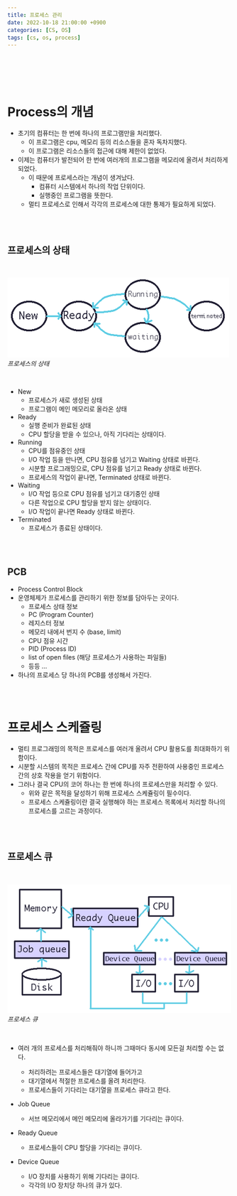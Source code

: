 ```yaml
---
title: 프로세스 관리
date: 2022-10-18 21:00:00 +0900
categories: [CS, OS]
tags: [cs, os, process]
---
```



<br/>
<br/>
<br/>
<br/>

# Process의 개념

- 초기의 컴퓨터는 한 번에 하나의 프로그램만을 처리했다.
  - 이 프로그램은 cpu, 메모리 등의 리소스들을 혼자 독차지했다.
  - 이 프로그램은 리소스들의 접근에 대해 제한이 없었다.
- 이제는 컴퓨터가 발전되어 한 번에 여러개의 프로그램을 메모리에 올려서 처리하게 되었다.
  - 이 때문에 프로세스라는 개념이 생겨났다.
    - 컴퓨터 시스템에서 하나의 작업 단위이다.
    - 실행중인 프로그램을 뜻한다.
  - 멀티 프로세스로 인해서 각각의 프로세스에 대한 통제가 필요하게 되었다.


<br/>
<br/>


## 프로세스의 상태

<br/>

![img-description](assets/img/posting/os/process_state.png)
_프로세스의 상태_

<br/>

- New
  - 프로세스가 새로 생성된 상태
  - 프로그램이 메인 메모리로 올라온 상태
- Ready
  - 실행 준비가 완료된 상태
  - CPU 할당을 받을 수 있으나, 아직 기다리는 상태이다.
- Running
  - CPU를 점유중인 상태
  - I/O 작업 등을 만나면, CPU 점유를 넘기고 Waiting 상태로 바뀐다.
  - 시분할 프로그래밍으로, CPU 점유를 넘기고 Ready 상태로 바뀐다.
  - 프로세스의 작업이 끝나면, Terminated 상태로 바뀐다.
- Waiting
  - I/O 작업 등으로 CPU 점유를 넘기고 대기중인 상태
  - 다른 작업으로 CPU 할당을 받지 않는 상태이다.
  - I/O 작업이 끝나면 Ready 상태로 바뀐다.
- Terminated
  - 프로세스가 종료된 상태이다.

<br/>
<br/>

## PCB

- Process Control Block
- 운영체제가 프로세스를 관리하기 위한 정보를 담아두는 곳이다.
  - 프로세스 상태 정보
  - PC (Program Counter)
  - 레지스터 정보
  - 메모리 내에서 번지 수 (base, limit)
  - CPU 점유 시간
  - PID (Process ID)
  - list of open files (해당 프로세스가 사용하는 파일들)
  - 등등 ...
- 하나의 프로세스 당 하나의 PCB를 생성해서 가진다.

<br/>
<br/>

# 프로세스 스케쥴링

- 멀티 프로그래밍의 목적은 프로세스를 여러개 올려서 CPU 활용도를 최대화하기 위함이다.
- 시분할 시스템의 목적은 프로세스 간에 CPU를 자주 전환하여 사용중인 프로세스 간의 상호 작용을 얻기 위함이다.
- 그러나 결국 CPU의 코어 하나는 한 번에 하나의 프로세스만을 처리할 수 있다.
  - 위와 같은 목적을 달성하기 위해 프로세스 스케쥴링이 필수이다.
  - 프로세스 스케쥴링이란 결국 실행해야 하는 프로세스 목록에서 처리할 하나의 프로세스를 고르는 과정이다.

<br/>
<br/>

## 프로세스 큐

<br/>

![img-description](assets/img/posting/os/process_queue.png)
_프로세스 큐_

<br/>

- 여러 개의 프로세스를 처리해줘야 하니까 그때마다 동시에 모든걸 처리할 수는 없다.
  - 처리하려는 프로세스들은 대기열에 들어가고
  - 대기열에서 적절한 프로세스를 올려 처리한다.
  - 프로세스들이 기다리는 대기열을 프로세스 큐라고 한다.

- Job Queue
  - 서브 메모리에서 메인 메모리에 올라가기를 기다리는 큐이다.
- Ready Queue
  - 프로세스들이 CPU 할당을 기다리는 큐이다.
- Device Queue
  - I/O 장치를 사용하기 위해 기다리는 큐이다.
  - 각각의 I/O 장치당 하나의 큐가 있다.
<br/>
<br/>
<br/>
<br/>
